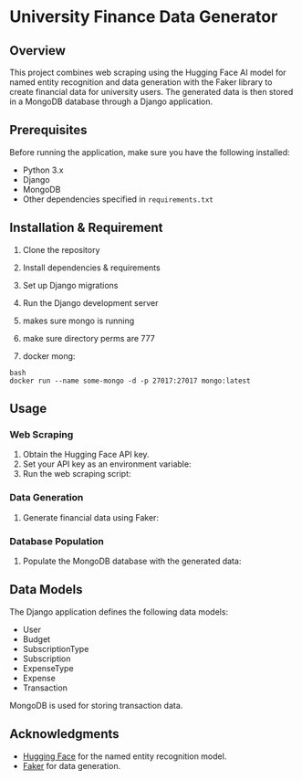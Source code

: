 # University Finance Data Generator

## Overview

This project combines web scraping using the Hugging Face AI model for named entity recognition and data generation with the Faker library to create financial data for university users. The generated data is then stored in a MongoDB database through a Django application.

## Prerequisites

Before running the application, make sure you have the following installed:

- Python 3.x
- Django
- MongoDB
- Other dependencies specified in `requirements.txt`

## Installation & Requirement

1. Clone the repository


2. Install dependencies & requirements


3. Set up Django migrations


4. Run the Django development server

5. makes sure mongo is running

6. make sure directory perms are 777

7. docker mong:

 ```
bash
docker run --name some-mongo -d -p 27017:27017 mongo:latest
```



## Usage

### Web Scraping

1. Obtain the Hugging Face API key.
2. Set your API key as an environment variable:
3. Run the web scraping script:


### Data Generation

1. Generate financial data using Faker:


### Database Population

1. Populate the MongoDB database with the generated data:


## Data Models

The Django application defines the following data models:

- User
- Budget
- SubscriptionType
- Subscription
- ExpenseType
- Expense
- Transaction

MongoDB is used for storing transaction data.

## Acknowledgments

- [Hugging Face](https://huggingface.co/) for the named entity recognition model.
- [Faker](https://faker.readthedocs.io/) for data generation.






